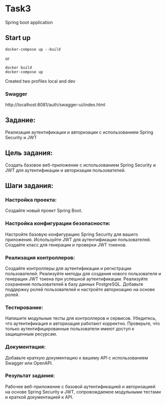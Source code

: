 Task3
=====

Spring boot application

## Start up

```
docker-compose up --build
```

or

```
docker build
docker-compose up
```

Created two profiles local and dev

### Swagger

http://localhost:8081/auth/swagger-ui/index.html

## Задание:

Реализация аутентификации и авторизации с использованием Spring Security и JWT

## Цель задания:

Создать базовое веб-приложение с использованием Spring Security и JWT для аутентификации и авторизации пользователей.

## Шаги задания:

### Настройка проекта:

Создайте новый проект Spring Boot.

### Настройка конфигурации безопасности:

Настройте базовую конфигурацию Spring Security для вашего приложения.
Используйте JWT для аутентификации пользователей.
Создайте класс для генерации и проверки JWT токенов.

### Реализация контроллеров:

Создайте контроллеры для аутентификации и регистрации пользователей.
Реализуйте методы для создания нового пользователя и генерации JWT токена при успешной аутентификации.
Реализуйте сохранение пользователей в базу данных PostgreSQL.
Добавьте поддержку ролей пользователей и настройте авторизацию на основе ролей.

### Тестирование:

Напишите модульные тесты для контроллеров и сервисов.
Убедитесь, что аутентификация и авторизация работают корректно.
Проверьте, что только аутентифицированные пользователи имеют доступ к защищенным ресурсам.

### Документация:

Добавьте краткую документацию к вашему API с использованием Swagger или OpenAPI.

### Результат задания:

Рабочее веб-приложение с базовой аутентификацией и авторизацией на основе Spring Security и JWT,
сопровождаемое модульными тестами и краткой документацией к API.